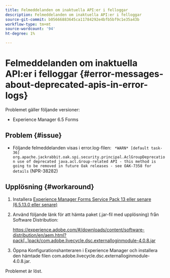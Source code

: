 ```yaml
---
title: Felmeddelanden om inaktuella API:er i felloggar
description: Felmeddelanden om inaktuella API:er i felloggar
source-git-commit: b05666883645ca11784292e4bfb5bf9c1e35a43b
workflow-type: tm+mt
source-wordcount: '94'
ht-degree: 1%

---
```



# Felmeddelanden om inaktuella API:er i felloggar {#error-messages-about-deprecated-apis-in-error-logs}

Problemet gäller följande versioner:

* Experience Manager 6.5 Forms

## Problem {#issue}

* Följande felmeddelanden visas i error.log-filen:
  ` *WARN* [default task-36] org.apache.jackrabbit.oak.spi.security.principal.AclGroupDeprecation use of deprecated java.acl.Group-related API - this method is going to be removed in future Oak releases - see OAK-7358 for details` (NPR-38282)

## Upplösning {#workaround}

1. Installera [Experience Manager Forms Service Pack 13 eller senare (6.5.13.0 eller senare)](https://experienceleague.adobe.com/docs/experience-manager-65/release-notes/release-notes.html)
1. Använd följande länk för att hämta paket (.jar-fil med upplösning) från Software Distribution:

   https://experience.adobe.com/#/downloads/content/software-distribution/en/aem.html?pack[..]pack/com.adobe.livecycle.dsc.externalloginmodule-4.0.8.jar

1. Öppna Konfigurationshanteraren i Experience Manager och installera den hämtade filen com.adobe.livecycle.dsc.externalloginmodule-4.0.8.jar.

Problemet är löst.